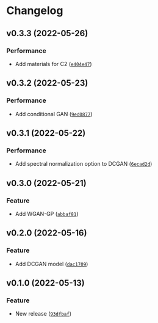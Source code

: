 # Changelog

<!--next-version-placeholder-->

## v0.3.3 (2022-05-26)
### Performance
* Add materials for C2 ([`e404e47`](https://github.com/CaibinSh/GANs/commit/e404e47c793f4ea404b4a9c907c5e6dd1284bed6))

## v0.3.2 (2022-05-23)
### Performance
* Add conditional GAN ([`9ed0877`](https://github.com/CaibinSh/GANs/commit/9ed0877d4b9d6466ca68ce01d3da95038f8d02ef))

## v0.3.1 (2022-05-22)
### Performance
* Add spectral normalization option to DCGAN ([`6ecad2d`](https://github.com/CaibinSh/GANs/commit/6ecad2d157fc4daf270e1245a61df039e49b38b9))

## v0.3.0 (2022-05-21)
### Feature
* Add WGAN-GP ([`abbaf81`](https://github.com/CaibinSh/GANs/commit/abbaf81a285f8372d94344295e145161185c38ac))

## v0.2.0 (2022-05-16)
### Feature
* Add DCGAN model ([`dac1709`](https://github.com/CaibinSh/GANs/commit/dac170900a19b9bf666f9145ac3c89b2085d8c02))

## v0.1.0 (2022-05-13)
### Feature
* New release ([`93dfbaf`](https://github.com/CaibinSh/GANs/commit/93dfbaf0088d20b8c45a078373028b717e23f26c))
